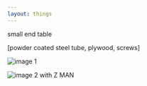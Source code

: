 ```yaml
---
layout: things
---
```


small end table

[powder coated steel tube, plywood, screws]

![image 1](http://i.imgur.com/59xNhTdl.jpg)

![image 2 with Z MAN](http://i.imgur.com/EMYQQo0l.jpg)